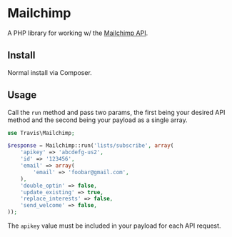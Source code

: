 # Mailchimp

A PHP library for working w/ the [Mailchimp API](http://apidocs.mailchimp.com/api/2.0/).

## Install

Normal install via Composer.

## Usage

Call the ``run`` method and pass two params, the first being your desired API method and the second being your payload as a single array.

```php
use Travis\Mailchimp;

$response = Mailchimp::run('lists/subscribe', array(
	'apikey' => 'abcdefg-us2',
    'id' => '123456',
    'email' => array(
    	'email' => 'foobar@gmail.com',
    ),
    'double_optin' => false,
    'update_existing' => true,
    'replace_interests' => false,
    'send_welcome' => false,
));
```

The ``apikey`` value must be included in your payload for each API request.